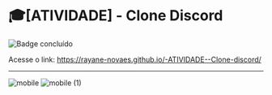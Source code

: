 # 🎓[ATIVIDADE] - Clone Discord


![Badge concluído](http://img.shields.io/static/v1?label=STATUS&message=Concluído&color=GREEN&style=for-the-badge)

Acesse o link: https://rayane-novaes.github.io/-ATIVIDADE--Clone-discord/



---
![mobile](https://user-images.githubusercontent.com/88513836/219974095-14f606e4-7018-4c5f-970f-de57971c4955.gif)
![mobile (1)](https://user-images.githubusercontent.com/88513836/220369584-3440177a-1cb9-43c3-aef1-020a35690497.gif)

